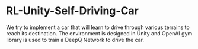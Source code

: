 # RL-Unity-Self-Driving-Car
We try to implement a car that will learn to drive through various terrains to reach its destination. The environment is designed in Unity and OpenAI gym library is used to train a DeepQ Network to drive the car.
